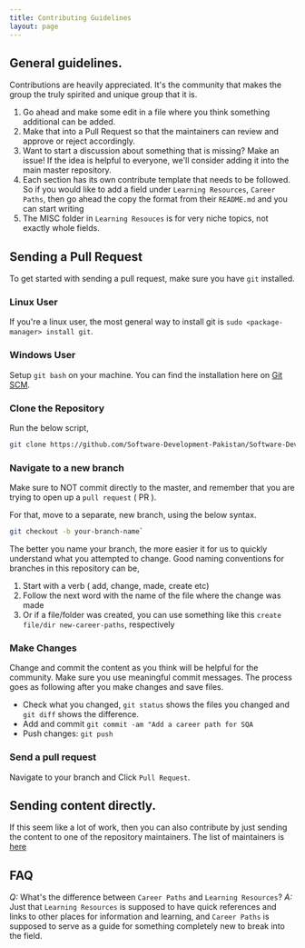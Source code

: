 ```yaml
---
title: Contributing Guidelines
layout: page
---
```


## General guidelines.

Contributions are heavily appreciated. It's the community that makes the group the truly spirited and unique group that it is.

1. Go ahead and make some edit in a file where you think something additional can be added.
2. Make that into a Pull Request so that the maintainers can review and approve or reject accordingly.
3. Want to start a discussion about something that is missing? Make an issue! If the idea is helpful to everyone, we'll consider adding it into the main master repository.
4. Each section has its own contribute template that needs to be followed. So if you would like to add a field under `Learning Resources`, `Career Paths`, then go ahead the copy the format from their `README.md` and you can start writing
5. The MISC folder in `Learning Resouces` is for very niche topics, not exactly whole fields.

## Sending a Pull Request

To get started with sending a pull request, make sure you have `git` installed.

### Linux User

If you're a linux user, the most general way to install git is `sudo <package-manager> install git`.

### Windows User

Setup `git bash` on your machine. You can find the installation here on [Git SCM](https://git-scm.com/downloads).

### Clone the Repository

Run the below script,

```bash
git clone https://github.com/Software-Development-Pakistan/Software-Development-Pakistan.github.io.git
```

### Navigate to a new branch

Make sure to NOT commit directly to the master, and remember that you are trying to open up a `pull request` ( PR ). 

For that, move to a separate, new branch, using the below syntax.

```bash
git checkout -b your-branch-name`
```

The better you name your branch, the more easier it for us to quickly understand what you attempted to change.
Good naming conventions for branches in this repository can be,
1. Start with a verb ( add, change, made, create etc)
2. Follow the next word with the name of the file where the change was made
3. Or if a file/folder was created, you can use something like this `create file/dir new-career-paths`, respectively

### Make Changes

Change and commit the content as you think will be helpful for the community. Make sure you use meaningful commit messages.
The process goes as following after you make changes and save files.

- Check what you changed, `git status` shows the files you changed and `git diff` shows the difference.
- Add and commit `git commit -am "Add a career path for SQA`
- Push changes: `git push`

### Send a pull request

Navigate to your branch and Click `Pull Request`.

## Sending content directly.

If this seem like a lot of work, then you can also contribute by just sending the content to one of the repository maintainers. The list of maintainers is [here]({{site.url}}/#Maintainers)

## FAQ

_Q:_ What's the difference between `Career Paths` and `Learning Resources`?
_A:_ Just that `Learning Resources` is supposed to have quick references and links to other places for information and learning, and `Career Paths` is supposed to serve as a guide for something completely new to break into the field.
